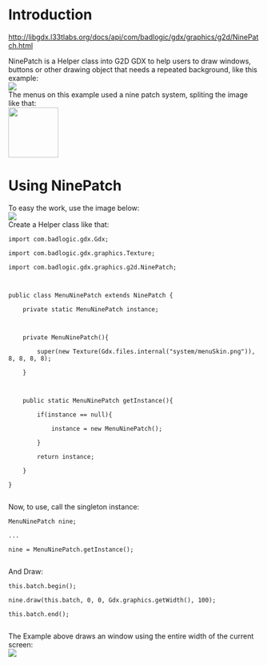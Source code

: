 # Introduction #
http://libgdx.l33tlabs.org/docs/api/com/badlogic/gdx/graphics/g2d/NinePatch.html

NinePatch is a Helper class into G2D GDX to help users to draw windows, buttons or other drawing object that needs a repeated background, like this example:<br>
<img src='http://indierpgs.com/wordpress/wp-content/uploads/2010/05/Ara-Fell.jpg' /><br>
The menus on this example used a nine patch system, spliting the image like that:<br>
<img src='http://img85.imageshack.us/img85/4492/splitted.png' border='0' height='100' />

<h1>Using NinePatch</h1>
To easy the work, use the image below:<br>
<img src='http://img84.imageshack.us/img84/4407/menuskin.png' border='0' />
<br>
Create a Helper class like that:<br>
<pre><code>import com.badlogic.gdx.Gdx;<br>
import com.badlogic.gdx.graphics.Texture;<br>
import com.badlogic.gdx.graphics.g2d.NinePatch;<br>
<br>
public class MenuNinePatch extends NinePatch {<br>
	private static MenuNinePatch instance;<br>
	<br>
	private MenuNinePatch(){<br>
		super(new Texture(Gdx.files.internal("system/menuSkin.png")), 8, 8, 8, 8);<br>
	}<br>
	<br>
	public static MenuNinePatch getInstance(){<br>
		if(instance == null){<br>
			instance = new MenuNinePatch();<br>
		}<br>
		return instance;<br>
	}<br>
}<br>
</code></pre>
Now, to use, call the singleton instance:<br>
<pre><code>MenuNinePatch nine;<br>
...<br>
nine = MenuNinePatch.getInstance();<br>
</code></pre>
And Draw:<br>
<pre><code>this.batch.begin();<br>
nine.draw(this.batch, 0, 0, Gdx.graphics.getWidth(), 100);<br>
this.batch.end();<br>
</code></pre>
The Example above draws an window using the entire width of the current screen:<br>
<img src='http://img713.imageshack.us/img713/5776/windowsb.png' border='0' />